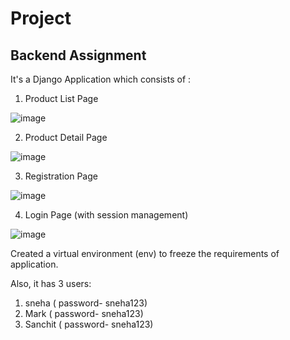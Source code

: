 # Project
## Backend Assignment
It's a Django Application which consists of :
1. Product List Page

![image](https://user-images.githubusercontent.com/77047835/127746527-f5638de7-e14c-45ab-9d3d-3c54950fb77d.png)


2. Product Detail Page

![image](https://user-images.githubusercontent.com/77047835/127746554-62d045eb-65a9-4404-adf8-410516b03f98.png)

3. Registration Page

![image](https://user-images.githubusercontent.com/77047835/127746479-ea3bccf1-3ae5-4d50-b30a-5bea6510ac9f.png)


4. Login Page (with session management)

![image](https://user-images.githubusercontent.com/77047835/127746447-9773633a-b657-4feb-ae71-6cd900c55ce3.png)

Created a virtual environment (env) to freeze the requirements of application.

Also, it has 3 users:
1. sneha ( password- sneha123)
2. Mark  ( password- sneha123)
3. Sanchit ( password- sneha123)
